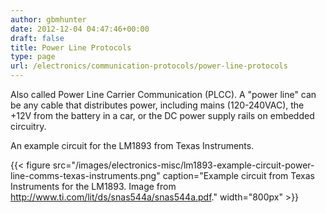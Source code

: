 ```yaml
---
author: gbmhunter
date: 2012-12-04 04:47:46+00:00
draft: false
title: Power Line Protocols
type: page
url: /electronics/communication-protocols/power-line-protocols
---
```


Also called Power Line Carrier Communication (PLCC). A "power line" can be any cable that distributes power, including mains (120-240VAC), the +12V from the battery in a car, or the DC power supply rails on embedded circuitry.

An example circuit for the LM1893 from Texas Instruments.

{{< figure src="/images/electronics-misc/lm1893-example-circuit-power-line-comms-texas-instruments.png" caption="Example circuit from Texas Instruments for the LM1893. Image from http://www.ti.com/lit/ds/snas544a/snas544a.pdf."  width="800px" >}}
